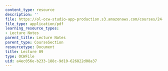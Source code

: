 ```yaml
---
content_type: resource
description: ''
file: https://ol-ocw-studio-app-production.s3.amazonaws.com/courses/24-901-language-and-its-structure-i-phonology-fall-2010/a4ec056eb233188c9d10626822d08a37_MIT24_901F10_lec09.pdf
file_type: application/pdf
learning_resource_types:
- Lecture Notes
parent_title: Lecture Notes
parent_type: CourseSection
resourcetype: Document
title: Lecture 09
type: OCWFile
uid: a4ec056e-b233-188c-9d10-626822d08a37
---
```

